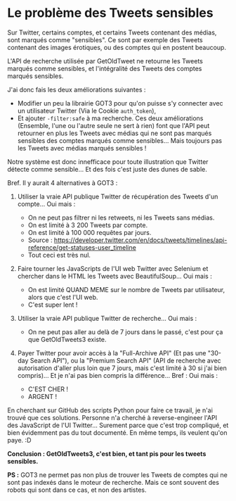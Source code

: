 # Le problème des Tweets sensibles

Sur Twitter, certains comptes, et certains Tweets contenant des médias, sont marqués comme "sensibles". Ce sont par exemple des Tweets contenant des images érotiques, ou des comptes qui en postent beaucoup.

L'API de recherche utilisée par GetOldTweet ne retourne les Tweets marqués comme sensibles, et l'intégralité des Tweets des comptes marqués sensibles.

J'ai donc fais les deux améliorations suivantes :
- Modifier un peu la librairie GOT3 pour qu'on puisse s'y connecter avec un utilisateur Twitter (Via le Cookie `auth_token`),
- Et ajouter `-filter:safe` à ma recherche.
Ces deux améliorations (Ensemble, l'une ou l'autre seule ne sert à rien) font que l'API peut retourner en plus les Tweets avec médias qui ne sont pas marqués sensibles des comptes marqués comme sensibles... Mais toujours pas les Tweets avec médias marqués sensibles !

Notre système est donc innefficace pour toute illustration que Twitter détecte comme sensible... Et des fois c'est juste des dunes de sable.

Bref. Il y aurait 4 alternatives à GOT3 :

1. Utiliser la vraie API publique Twitter de récupération des Tweets d'un compte... Oui mais :
   - On ne peut pas filtrer ni les retweets, ni les Tweets sans médias.
   - On est limité à 3 200 Tweets par compte.
   - On est limité à 100 000 requêtes par jours.
   - Source : https://developer.twitter.com/en/docs/tweets/timelines/api-reference/get-statuses-user_timeline
   - Tout ceci est très nul.

2. Faire tourner les JavaScripts de l'UI web Twitter avec Selenium et chercher dans le HTML les Tweets avec BeautifulSoup... Oui mais :
   - On est limité QUAND MEME sur le nombre de Tweets par utilisateur, alors que c'est l'UI web.
   - C'est super lent !

3. Utiliser la vraie API publique Twitter de recherche... Oui mais :
   - On ne peut pas aller au delà de 7 jours dans le passé, c'est pour ça que GetOldTweets3 existe.

4. Payer Twitter pour avoir accès à la "Full-Archive API" (Et pas une "30-day Search API"), ou la "Premium Search API" (API de recherche avec autorisation d'aller plus loin que 7 jours, mais c'est limité à 30 si j'ai bien compris)... Et je n'ai pas bien compris la différence... Bref : Oui mais :
   - C'EST CHER !
   - ARGENT !

En cherchant sur GitHub des scripts Python pour faire ce travail, je n'ai trouvé que ces solutions. Personne n'a cherché à reverse-engineer l'API des JavaScript de l'UI Twitter... Surement parce que c'est trop compliqué, et bien évidemment pas du tout documenté. En même temps, ils veulent qu'on paye. :D

**Conclusion : GetOldTweets3, c'est bien, et tant pis pour les tweets sensibles.**

**PS :** GOT3 ne permet pas non plus de trouver les Tweets de comptes qui ne sont pas indexés dans le moteur de recherche. Mais ce sont souvent des robots qui sont dans ce cas, et non des artistes.
